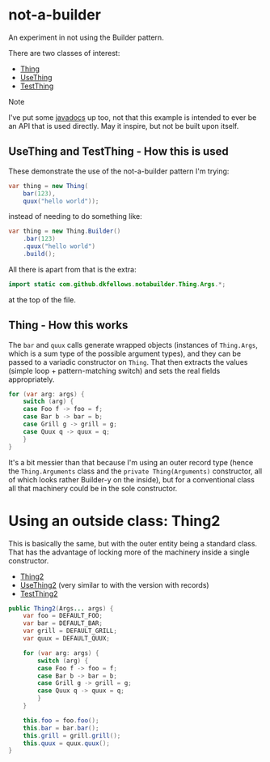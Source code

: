 # not-a-builder
An experiment in not using the Builder pattern.

There are two classes of interest:

* [Thing](https://github.com/dkfellows/not-a-builder/blob/main/src/main/java/com/github/dkfellows/notabuilder/Thing.java)
* [UseThing](https://github.com/dkfellows/not-a-builder/blob/main/src/main/java/com/github/dkfellows/notabuilder/UseThing.java)
* [TestThing](https://github.com/dkfellows/not-a-builder/blob/main/src/test/java/com/github/dkfellows/notabuilder/TestThing.java)

> [!NOTE]
> I've put some [javadocs](https://dkfellows.github.io/not-a-builder/apidocs/) up too, not that this example is intended to ever be an API that is used directly. May it inspire, but not be built upon itself.

## UseThing and TestThing - How this is used

These demonstrate the use of the not-a-builder pattern I'm trying:
```java
var thing = new Thing(
    bar(123),
    quux("hello world"));
```
instead of needing to do something like:
```java
var thing = new Thing.Builder()
    .bar(123)
    .quux("hello world")
    .build();
```
All there is apart from that is the extra:
```java
import static com.github.dkfellows.notabuilder.Thing.Args.*;
```
at the top of the file.

## Thing - How this works
The `bar` and `quux` calls generate wrapped objects (instances of `Thing.Args`, which is a sum type of the possible argument types), and they can be passed to a variadic constructor on `Thing`. That then extracts the values (simple loop + pattern-matching switch) and sets the real fields appropriately.

```java
for (var arg: args) {
    switch (arg) {
    case Foo f -> foo = f;
    case Bar b -> bar = b;
    case Grill g -> grill = g;
    case Quux q -> quux = q;
    }
}
```

It's a bit messier than that because I'm using an outer record type (hence the `Thing.Arguments` class and the `private Thing(Arguments)` constructor, all of which looks rather Builder-y on the inside), but for a conventional class all that machinery could be in the sole constructor.

# Using an outside class: Thing2
This is basically the same, but with the outer entity being a standard class. That has the advantage of locking more of the machinery inside a single constructor.

* [Thing2](https://github.com/dkfellows/not-a-builder/blob/main/src/main/java/com/github/dkfellows/notabuilder/Thing2.java)
* [UseThing2](https://github.com/dkfellows/not-a-builder/blob/main/src/main/java/com/github/dkfellows/notabuilder/UseThing2.java) (very similar to with the version with records)
* [TestThing2](https://github.com/dkfellows/not-a-builder/blob/main/src/test/java/com/github/dkfellows/notabuilder/TestThing2.java)

```java
public Thing2(Args... args) {
    var foo = DEFAULT_FOO;
    var bar = DEFAULT_BAR;
    var grill = DEFAULT_GRILL;
    var quux = DEFAULT_QUUX;

    for (var arg: args) {
        switch (arg) {
        case Foo f -> foo = f;
        case Bar b -> bar = b;
        case Grill g -> grill = g;
        case Quux q -> quux = q;
        }
    }

    this.foo = foo.foo();
    this.bar = bar.bar();
    this.grill = grill.grill();
    this.quux = quux.quux();
}
```
